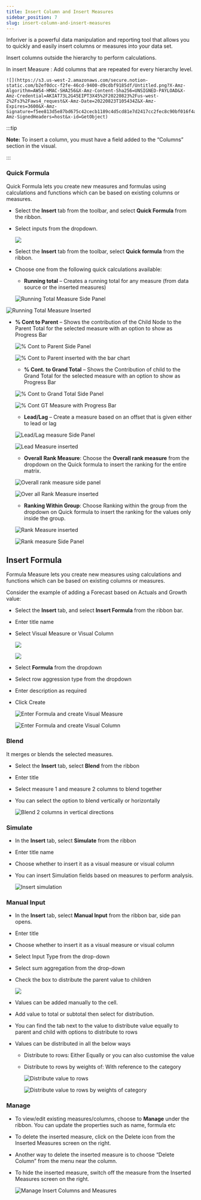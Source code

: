 ```yaml
---
title: Insert Column and Insert Measures
sidebar_position: 7
slug: insert-column-and-insert-measures
---
```




Inforiver is a powerful data manipulation and reporting tool that allows you to quickly and easily insert columns or measures into your data set.


Insert columns outside the hierarchy to perform calculations.


In insert Measure : Add columns that are repeated for every hierarchy level.


	![](https://s3.us-west-2.amazonaws.com/secure.notion-static.com/b2ef0dcc-f2fe-46cd-9400-d9cdbf9185df/Untitled.png?X-Amz-Algorithm=AWS4-HMAC-SHA256&X-Amz-Content-Sha256=UNSIGNED-PAYLOAD&X-Amz-Credential=AKIAT73L2G45EIPT3X45%2F20220823%2Fus-west-2%2Fs3%2Faws4_request&X-Amz-Date=20220823T105434Z&X-Amz-Expires=3600&X-Amz-Signature=f5ee813d5e87bd675c42cecb1189c4d5cd81e7d2417cc2fec8c90bf016f4ac3c&X-Amz-SignedHeaders=host&x-id=GetObject)


:::tip

**Note:** To insert a column, you must have a field added to the “Columns” section in the visual.

:::



### Quick Formula


Quick Formula lets you create new measures and formulas using calculations and functions which can be based on existing columns or measures.

- Select the **Insert** tab from the toolbar, and select **Quick Formula** from the ribbon.
- Select inputs from the dropdown.

	![](https://s3.us-west-2.amazonaws.com/secure.notion-static.com/c9bad9bd-fecc-42da-b5eb-544f9bded0ba/Untitled.png?X-Amz-Algorithm=AWS4-HMAC-SHA256&X-Amz-Content-Sha256=UNSIGNED-PAYLOAD&X-Amz-Credential=AKIAT73L2G45EIPT3X45%2F20220823%2Fus-west-2%2Fs3%2Faws4_request&X-Amz-Date=20220823T105435Z&X-Amz-Expires=3600&X-Amz-Signature=36809d78efa1749832b52723081996a12b4f74145e58facb8d48036cae62a2b1&X-Amz-SignedHeaders=host&x-id=GetObject)

- Select the **Insert** tab from the toolbar, select **Quick formula** from the ribbon.
- Choose one from the following quick calculations available:
	- **Running total** – Creates a running total for any measure (from data source or the inserted measures)

	![Running Total Measure Side Panel](https://s3.us-west-2.amazonaws.com/secure.notion-static.com/2452e188-6a9b-41d4-9324-91d8474bed49/Untitled.png?X-Amz-Algorithm=AWS4-HMAC-SHA256&X-Amz-Content-Sha256=UNSIGNED-PAYLOAD&X-Amz-Credential=AKIAT73L2G45EIPT3X45%2F20220823%2Fus-west-2%2Fs3%2Faws4_request&X-Amz-Date=20220823T105435Z&X-Amz-Expires=3600&X-Amz-Signature=271e1662132b21093aa9b189fb9728b348b1a63f732c512d22e9d02e2cd64028&X-Amz-SignedHeaders=host&x-id=GetObject)


![Running Total Measure Inserted](/notion_images/595464689.png)

- **% Cont to Parent** – Shows the contribution of the Child Node to the Parent Total for the selected measure with an option to show as Progress Bar

	![% Cont to Parent Side Panel](https://s3.us-west-2.amazonaws.com/secure.notion-static.com/8c92d17e-26db-4102-9aa9-7061836872e8/Untitled.png?X-Amz-Algorithm=AWS4-HMAC-SHA256&X-Amz-Content-Sha256=UNSIGNED-PAYLOAD&X-Amz-Credential=AKIAT73L2G45EIPT3X45%2F20220823%2Fus-west-2%2Fs3%2Faws4_request&X-Amz-Date=20220823T105435Z&X-Amz-Expires=3600&X-Amz-Signature=7a1b22e42594acb98b9c3d5cc5ab292e0c64fa486c42e115fd0ae22d0122da53&X-Amz-SignedHeaders=host&x-id=GetObject)


	![% Cont to Parent inserted with the bar chart](https://s3.us-west-2.amazonaws.com/secure.notion-static.com/eb3afa1c-7744-47c0-973e-e198db8f6262/Untitled.png?X-Amz-Algorithm=AWS4-HMAC-SHA256&X-Amz-Content-Sha256=UNSIGNED-PAYLOAD&X-Amz-Credential=AKIAT73L2G45EIPT3X45%2F20220823%2Fus-west-2%2Fs3%2Faws4_request&X-Amz-Date=20220823T105435Z&X-Amz-Expires=3600&X-Amz-Signature=9704c62df7862fbd165a345f888b6b9a6c59cbb347ad7b3d8434b1ae2086e284&X-Amz-SignedHeaders=host&x-id=GetObject)

	- **% Cont. to Grand Total** – Shows the Contribution of child to the Grand Total for the selected measure with an option to show as Progress Bar

	![% Cont to Grand Total Side Panel](https://s3.us-west-2.amazonaws.com/secure.notion-static.com/4e708373-d16c-4527-b9f5-39749da20856/Untitled.png?X-Amz-Algorithm=AWS4-HMAC-SHA256&X-Amz-Content-Sha256=UNSIGNED-PAYLOAD&X-Amz-Credential=AKIAT73L2G45EIPT3X45%2F20220823%2Fus-west-2%2Fs3%2Faws4_request&X-Amz-Date=20220823T105435Z&X-Amz-Expires=3600&X-Amz-Signature=febbed42eaf9357ced8f48d313d6c61d8de45c6922dc8c9542f64821307e9098&X-Amz-SignedHeaders=host&x-id=GetObject)


	![% Cont GT Measure with Progress Bar](https://s3.us-west-2.amazonaws.com/secure.notion-static.com/f7639aed-25ff-4649-8527-f25e18773556/Untitled.png?X-Amz-Algorithm=AWS4-HMAC-SHA256&X-Amz-Content-Sha256=UNSIGNED-PAYLOAD&X-Amz-Credential=AKIAT73L2G45EIPT3X45%2F20220823%2Fus-west-2%2Fs3%2Faws4_request&X-Amz-Date=20220823T105435Z&X-Amz-Expires=3600&X-Amz-Signature=83139c44db9b87bc61825006dbb379621b479ae135c159ffa634745a114ed747&X-Amz-SignedHeaders=host&x-id=GetObject)

	- **Lead/Lag** – Create a measure based on an offset that is given either to lead or lag

	![Lead/Lag  measure Side Panel](https://s3.us-west-2.amazonaws.com/secure.notion-static.com/9b1b952b-ac7d-4db3-bad9-2bc9e8c4eb86/Untitled.png?X-Amz-Algorithm=AWS4-HMAC-SHA256&X-Amz-Content-Sha256=UNSIGNED-PAYLOAD&X-Amz-Credential=AKIAT73L2G45EIPT3X45%2F20220823%2Fus-west-2%2Fs3%2Faws4_request&X-Amz-Date=20220823T105435Z&X-Amz-Expires=3600&X-Amz-Signature=8d48880449894a8042d9d52403ba848efa80c20eea6c1e7dc0f2af72d7c4350a&X-Amz-SignedHeaders=host&x-id=GetObject)


	![Lead Measure inserted](https://s3.us-west-2.amazonaws.com/secure.notion-static.com/45d7557c-9c32-4394-8426-0590e8d04fcc/Untitled.png?X-Amz-Algorithm=AWS4-HMAC-SHA256&X-Amz-Content-Sha256=UNSIGNED-PAYLOAD&X-Amz-Credential=AKIAT73L2G45EIPT3X45%2F20220823%2Fus-west-2%2Fs3%2Faws4_request&X-Amz-Date=20220823T105435Z&X-Amz-Expires=3600&X-Amz-Signature=631a4f648e0ba63e48906a3250f92f4070865c8f9f310785b5322d6f13651a28&X-Amz-SignedHeaders=host&x-id=GetObject)

	- **Overall Rank Measure**: Choose the **Overall rank measure** from the dropdown on the Quick formula to insert the ranking for the entire matrix.

	![Overall rank measure side panel](https://s3.us-west-2.amazonaws.com/secure.notion-static.com/59ec22d2-63c7-4320-8abf-0bbc8253a04a/Untitled.png?X-Amz-Algorithm=AWS4-HMAC-SHA256&X-Amz-Content-Sha256=UNSIGNED-PAYLOAD&X-Amz-Credential=AKIAT73L2G45EIPT3X45%2F20220823%2Fus-west-2%2Fs3%2Faws4_request&X-Amz-Date=20220823T105435Z&X-Amz-Expires=3600&X-Amz-Signature=cc2928ff7503b1ea2bd403e13e22dbe24032a15cbda4d051ee0e57a1be6014bb&X-Amz-SignedHeaders=host&x-id=GetObject)


	![Over all Rank Measure inserted](https://s3.us-west-2.amazonaws.com/secure.notion-static.com/495786ab-1f36-4151-a21b-c4d8d5a055fc/Untitled.png?X-Amz-Algorithm=AWS4-HMAC-SHA256&X-Amz-Content-Sha256=UNSIGNED-PAYLOAD&X-Amz-Credential=AKIAT73L2G45EIPT3X45%2F20220823%2Fus-west-2%2Fs3%2Faws4_request&X-Amz-Date=20220823T105435Z&X-Amz-Expires=3600&X-Amz-Signature=d5840e56bff5e8182dc487240d8e8f337fb137faab72b736515b2587e02095a7&X-Amz-SignedHeaders=host&x-id=GetObject)

	- **Ranking Within Group**:  Choose Ranking within the group from the dropdown on Quick formula to insert the ranking for the values only inside the group.

	![Rank Measure inserted](https://s3.us-west-2.amazonaws.com/secure.notion-static.com/2f98cad4-e948-4047-842b-7fa1294994f0/Untitled.png?X-Amz-Algorithm=AWS4-HMAC-SHA256&X-Amz-Content-Sha256=UNSIGNED-PAYLOAD&X-Amz-Credential=AKIAT73L2G45EIPT3X45%2F20220823%2Fus-west-2%2Fs3%2Faws4_request&X-Amz-Date=20220823T105435Z&X-Amz-Expires=3600&X-Amz-Signature=7442c11dddaab4c6684b2ae3aaf6cc6f7d52fb58f6eae6c69eb81f83d5b442c2&X-Amz-SignedHeaders=host&x-id=GetObject)


	![Rank measure Side Panel](https://s3.us-west-2.amazonaws.com/secure.notion-static.com/9376ce3b-092a-4b0e-9ddf-394fc9e22290/Untitled.png?X-Amz-Algorithm=AWS4-HMAC-SHA256&X-Amz-Content-Sha256=UNSIGNED-PAYLOAD&X-Amz-Credential=AKIAT73L2G45EIPT3X45%2F20220823%2Fus-west-2%2Fs3%2Faws4_request&X-Amz-Date=20220823T105436Z&X-Amz-Expires=3600&X-Amz-Signature=c04f8b28a37fb3c1254e2872b97b20bcc8549bcf4779d176b9f2a0c5f1667e95&X-Amz-SignedHeaders=host&x-id=GetObject)


## Insert Formula


Formula Measure lets you create new measures using calculations and functions which can be based on existing columns or measures.


Consider the example of adding a Forecast based on Actuals and Growth value:

- Select the **Insert** tab, and select **Insert Formula** from the ribbon bar.
- Enter title name
- Select Visual Measure or Visual Column

	![](https://s3.us-west-2.amazonaws.com/secure.notion-static.com/37a17e0a-acbd-4742-928c-f4694d07e1bd/Untitled.png?X-Amz-Algorithm=AWS4-HMAC-SHA256&X-Amz-Content-Sha256=UNSIGNED-PAYLOAD&X-Amz-Credential=AKIAT73L2G45EIPT3X45%2F20220823%2Fus-west-2%2Fs3%2Faws4_request&X-Amz-Date=20220823T105436Z&X-Amz-Expires=3600&X-Amz-Signature=bb73e30adf7698699aaad12cdb5b69934718e244e220f2e4de1876fac8174b9f&X-Amz-SignedHeaders=host&x-id=GetObject)


	![](https://s3.us-west-2.amazonaws.com/secure.notion-static.com/1d07349c-e47f-4d70-9e46-064fcfa27653/Untitled.png?X-Amz-Algorithm=AWS4-HMAC-SHA256&X-Amz-Content-Sha256=UNSIGNED-PAYLOAD&X-Amz-Credential=AKIAT73L2G45EIPT3X45%2F20220823%2Fus-west-2%2Fs3%2Faws4_request&X-Amz-Date=20220823T105436Z&X-Amz-Expires=3600&X-Amz-Signature=1f879f5b7e5cc44e9a3326010d12d17a7fe64b313fa7c0f1435c1194572db6b2&X-Amz-SignedHeaders=host&x-id=GetObject)

- Select **Formula** from the dropdown
- Select row aggression type from the dropdown
- Enter description as required
- Click Create

	![Enter Formula and create Visual Measure](https://s3.us-west-2.amazonaws.com/secure.notion-static.com/95980302-ca4a-4f16-a047-9ca3826b4a2e/Screenshot_2022-06-08_at_12.38.34_PM.png?X-Amz-Algorithm=AWS4-HMAC-SHA256&X-Amz-Content-Sha256=UNSIGNED-PAYLOAD&X-Amz-Credential=AKIAT73L2G45EIPT3X45%2F20220823%2Fus-west-2%2Fs3%2Faws4_request&X-Amz-Date=20220823T105436Z&X-Amz-Expires=3600&X-Amz-Signature=04aa68d2690590e09ef0740b0df8415aba6218a39d1660bc1d692335b21ec2c1&X-Amz-SignedHeaders=host&x-id=GetObject)


	![Enter Formula and create Visual Column](https://s3.us-west-2.amazonaws.com/secure.notion-static.com/f04f022a-3336-4f7b-9424-b03bd3287587/Screenshot_2022-06-08_at_12.01.21_PM.png?X-Amz-Algorithm=AWS4-HMAC-SHA256&X-Amz-Content-Sha256=UNSIGNED-PAYLOAD&X-Amz-Credential=AKIAT73L2G45EIPT3X45%2F20220823%2Fus-west-2%2Fs3%2Faws4_request&X-Amz-Date=20220823T105436Z&X-Amz-Expires=3600&X-Amz-Signature=6f7b28492d8244236af500adbb2f989379ccd70ab4a02403f736975207e97575&X-Amz-SignedHeaders=host&x-id=GetObject)


### Blend


It merges or blends the selected measures. 

- Select the **Insert** tab, select **Blend** from the ribbon
- Enter title
- Select measure 1 and measure 2 columns to blend together
- You can select the option to blend vertically or horizontally

	![Blend 2 columns in vertical directions](https://s3.us-west-2.amazonaws.com/secure.notion-static.com/a375b37f-f91b-4eec-8ad8-2956683e843e/Screenshot_2022-06-08_at_12.57.09_PM.png?X-Amz-Algorithm=AWS4-HMAC-SHA256&X-Amz-Content-Sha256=UNSIGNED-PAYLOAD&X-Amz-Credential=AKIAT73L2G45EIPT3X45%2F20220823%2Fus-west-2%2Fs3%2Faws4_request&X-Amz-Date=20220823T105436Z&X-Amz-Expires=3600&X-Amz-Signature=d5fd5973c2b7fb25cfdcad2d44186bbaa5b0ef61c1a13a2a939e5c6cd4c37d92&X-Amz-SignedHeaders=host&x-id=GetObject)


### Simulate

- In the **Insert** tab, select **Simulate** from the ribbon
- Enter title name
- Choose whether to insert it as a visual measure or visual column
- You can insert Simulation fields based on measures to perform analysis.

	![Insert simulation ](https://s3.us-west-2.amazonaws.com/secure.notion-static.com/b1761bd3-cde3-4df5-b65a-dba31913cad3/Untitled.png?X-Amz-Algorithm=AWS4-HMAC-SHA256&X-Amz-Content-Sha256=UNSIGNED-PAYLOAD&X-Amz-Credential=AKIAT73L2G45EIPT3X45%2F20220823%2Fus-west-2%2Fs3%2Faws4_request&X-Amz-Date=20220823T105437Z&X-Amz-Expires=3600&X-Amz-Signature=9335a2d5fd09a747872c5a2e646e4a22a284fb9b9ba23f26eaadffe287547b32&X-Amz-SignedHeaders=host&x-id=GetObject)


### Manual Input

- In the **Insert** tab, select **Manual Input** from the ribbon bar, side pan opens.
- Enter title
- Choose whether to insert it as a visual measure or visual column
- Select Input Type from the drop-down
- Select sum aggregation from the drop-down
- Check the box to distribute the parent value to children

	![](https://s3.us-west-2.amazonaws.com/secure.notion-static.com/048c1e48-436b-491c-a1ed-7820e232905e/Untitled.png?X-Amz-Algorithm=AWS4-HMAC-SHA256&X-Amz-Content-Sha256=UNSIGNED-PAYLOAD&X-Amz-Credential=AKIAT73L2G45EIPT3X45%2F20220823%2Fus-west-2%2Fs3%2Faws4_request&X-Amz-Date=20220823T105437Z&X-Amz-Expires=3600&X-Amz-Signature=d5dcc0653595f840bebdb22ba93103e5557a4b069174741003cda2a8f67e34f3&X-Amz-SignedHeaders=host&x-id=GetObject)

- Values can be added manually to the cell.
- Add value to total or subtotal then select for distribution.
- You can find the tab next to the value to distribute value equally to parent and child with options to distribute to rows
- Values can be distributed in all the below ways
	- Distribute to rows: Either Equally or you can also customise the value
	- Distribute to rows by weights of: With reference to the category

		![Distribute value to rows](https://s3.us-west-2.amazonaws.com/secure.notion-static.com/aea70e87-e93a-46a4-9a8f-060da94455b4/Untitled.png?X-Amz-Algorithm=AWS4-HMAC-SHA256&X-Amz-Content-Sha256=UNSIGNED-PAYLOAD&X-Amz-Credential=AKIAT73L2G45EIPT3X45%2F20220823%2Fus-west-2%2Fs3%2Faws4_request&X-Amz-Date=20220823T105438Z&X-Amz-Expires=3600&X-Amz-Signature=de7613e322064e307994f422ec813f08beb32bd853537ef81e59837e1b16a651&X-Amz-SignedHeaders=host&x-id=GetObject)


		![Distribute value to rows by weights of category](https://s3.us-west-2.amazonaws.com/secure.notion-static.com/140d18f7-9945-4305-b869-d73350f06407/Untitled.png?X-Amz-Algorithm=AWS4-HMAC-SHA256&X-Amz-Content-Sha256=UNSIGNED-PAYLOAD&X-Amz-Credential=AKIAT73L2G45EIPT3X45%2F20220823%2Fus-west-2%2Fs3%2Faws4_request&X-Amz-Date=20220823T105438Z&X-Amz-Expires=3600&X-Amz-Signature=8bf99e9d1c3656feb5ec54f640168cb3403832793e1dd89074ede227ec7738b2&X-Amz-SignedHeaders=host&x-id=GetObject)


### Manage

- To view/edit existing measures/columns, choose to **Manage** under the ribbon. You can update the properties such as name, formula etc
- To delete the inserted measure, click on the Delete icon from the Inserted Measures screen on the right.
- Another way to delete the inserted measure is to choose “Delete Column” from the menu near the column.
- To hide the inserted measure, switch off the measure from the Inserted Measures screen on the right.

	![Manage Insert Columns and Measures](https://s3.us-west-2.amazonaws.com/secure.notion-static.com/a0df46e0-05e0-49ad-894a-762d37065c00/Untitled.png?X-Amz-Algorithm=AWS4-HMAC-SHA256&X-Amz-Content-Sha256=UNSIGNED-PAYLOAD&X-Amz-Credential=AKIAT73L2G45EIPT3X45%2F20220823%2Fus-west-2%2Fs3%2Faws4_request&X-Amz-Date=20220823T105439Z&X-Amz-Expires=3600&X-Amz-Signature=869e48bb76544b1c25536229c194324a2f508de0e5a6a466679d484c5a2a60b2&X-Amz-SignedHeaders=host&x-id=GetObject)

